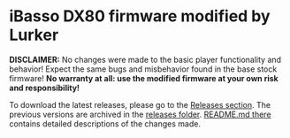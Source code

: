 # iBasso DX80 firmware modified by Lurker

**DISCLAIMER:** No changes were made to the basic player functionality and behavior! Expect the same bugs and misbehavior found in the base stock firmware! **No warranty at all: use the modified firmware at your own risk and responsibility!**

To download the latest releases, please go to the [Releases section](https://github.com/Lurker00/DX80-firmware/releases). The previous versions are archived in the [releases folder](https://github.com/Lurker00/DX80-firmware/tree/master/release). [README.md there](https://github.com/Lurker00/DX80-firmware/blob/master/release/README.md) contains detailed descriptions of the changes made.

